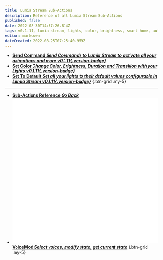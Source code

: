 ```yaml
---
title: Lumia Stream Sub-Actions
description: Reference of all Lumia Stream Sub-Actions
published: false
date: 2022-08-30T14:57:26.814Z
tags: v0.1.11, lumia stream, lights, color, brightness, smart home, automation
editor: markdown
dateCreated: 2022-08-25T07:25:40.959Z
---
```


* [<i class="mdi mdi-slash-forward-box text--lumiastream" style="color: #ff4566;"></i>**Send Command *Send Commands to Lumia Stream to activate all your animations and more *v0.1.11*{.version-badge}***](/en/Sub-Actions/Lumia-Stream/Send-Command)
* [<i class="mdi mdi-format-paint text--lumiastream" style="color: #ff4566;"></i>**Set Color *Change Color, Brightness, Duration and Transition with your Lights *v0.1.11*{.version-badge}***](/en/Sub-Actions/Lumia-Stream/Set-Color)
* [<i class="mdi mdi-backup-restore text--lumiastream" style="color: #ff4566;"></i>**Set To Default *Set all your lights to their default values configurable in Lumia Stream *v0.1.11*{.version-badge}***](/en/Sub-Actions/Lumia-Stream/Set-To-Default)
{.btn-grid .my-5}

---

- [<i class="mdi mdi-chevron-left"></i>**Sub-Actions Reference *Go Back***](/en/Sub-Actions)
- [<img src="/logos/voicemod.png"/>**VoiceMod *Select voices, modify state, get current state***](/en/Sub-Actions/VoiceMod)
{.btn-grid .my-5}